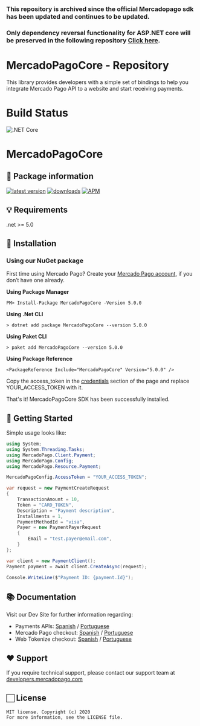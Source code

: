 ### This repository is archived since the official Mercadopago sdk has been updated and continues to be updated.
### Only dependency reversal functionality for ASP.NET core will be preserved in the following repository [Click here](https://github.com/cantte/MercadoPago.DependencyInjection).

# MercadoPagoCore - Repository
This library provides developers with a simple set of bindings to help you integrate Mercado Pago API to a website and start receiving payments.

# Build Status
![.NET Core](https://github.com/cantte/MercadoPagoCore/workflows/.NET%20Core/badge.svg)

# MercadoPagoCore

## 🚀 Package information

[![latest version](https://img.shields.io/nuget/v/MercadoPagoCore)](https://www.nuget.org/packages/MercadoPagoCore)
[![downloads](https://img.shields.io/nuget/dt/MercadoPagoCore)](https://www.nuget.org/packages/MercadoPagoCore)
[![APM](https://img.shields.io/apm/l/vim-mode)](https://github.com/cantte/MercadoPagoCore)


## 💡 Requirements

.net >= 5.0

## 📲 Installation 

### Using our NuGet package

First time using Mercado Pago? Create your [Mercado Pago account](https://www.mercadopago.com), if you don’t have one already.

**Using Package Manager**

`PM> Install-Package MercadoPagoCore -Version 5.0.0`

**Using .Net CLI**

`> dotnet add package MercadoPagoCore --version 5.0.0`

**Using Paket CLI**

`> paket add MercadoPagoCore --version 5.0.0`

**Using Package Reference**

`<PackageReference Include="MercadoPagoCore" Version="5.0.0" />`


Copy the access_token in the [credentials](https://www.mercadopago.com/mlb/account/credentials) section of the page and replace YOUR_ACCESS_TOKEN with it.

That's it! MercadoPagoCore SDK has been successfully installed.

## 🌟 Getting Started

Simple usage looks like:

```csharp
using System;
using System.Threading.Tasks;
using MercadoPago.Client.Payment;
using MercadoPago.Config;
using MercadoPago.Resource.Payment;

MercadoPagoConfig.AccessToken = "YOUR_ACCESS_TOKEN";

var request = new PaymentCreateRequest
{
    TransactionAmount = 10,
    Token = "CARD_TOKEN",
    Description = "Payment description",
    Installments = 1,
    PaymentMethodId = "visa",
    Payer = new PaymentPayerRequest
    {
        Email = "test.payer@email.com",
    }
};

var client = new PaymentClient();
Payment payment = await client.CreateAsync(request);

Console.WriteLine($"Payment ID: {payment.Id}");
```

## 📚 Documentation 

Visit our Dev Site for further information regarding:
 - Payments APIs: [Spanish](https://www.mercadopago.com.ar/developers/es/guides/payments/api/introduction/) / [Portuguese](https://www.mercadopago.com.br/developers/pt/guides/payments/api/introduction/)
 - Mercado Pago checkout: [Spanish](https://www.mercadopago.com.ar/developers/es/guides/payments/web-payment-checkout/introduction/) / [Portuguese](https://www.mercadopago.com.br/developers/pt/guides/payments/web-payment-checkout/introduction/)
 - Web Tokenize checkout: [Spanish](https://www.mercadopago.com.ar/developers/es/guides/payments/web-tokenize-checkout/introduction/) / [Portuguese](https://www.mercadopago.com.br/developers/pt/guides/payments/web-tokenize-checkout/introduction/)


## ❤️ Support 

If you require technical support, please contact our support team at [developers.mercadopago.com](https://developers.mercadopago.com)

## 🏻 License 

```
MIT license. Copyright (c) 2020 
For more information, see the LICENSE file.
```
